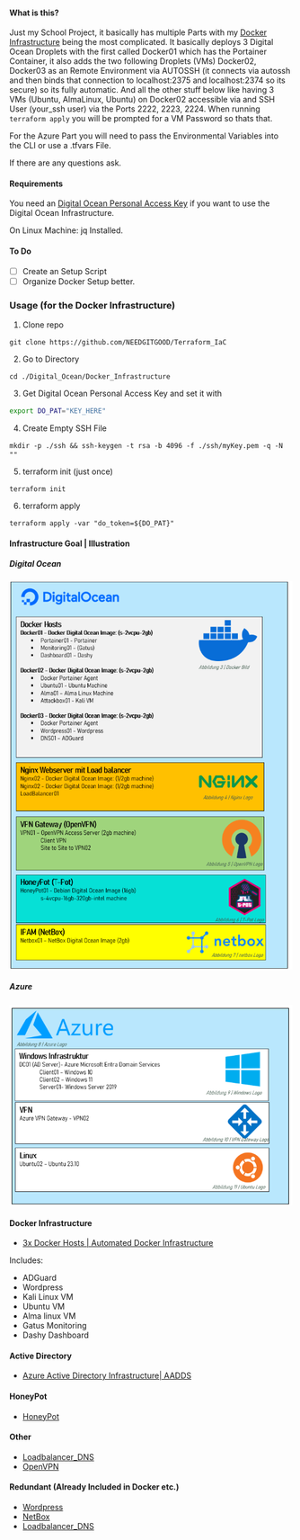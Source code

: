 #### What is this?

Just my School Project, it basically has multiple Parts with my [Docker Infrastructure](/Digital_Ocean/Docker_Infrastructure) being the most complicated. It basically deploys 3 Digital Ocean Droplets with the first called Docker01 which has the Portainer Container, it also adds the two following Droplets (VMs) Docker02, Docker03 as an Remote Environment via AUTOSSH (it connects via autossh and then binds that connection to localhost:2375 and localhost:2374 so its secure) so its fully automatic. And all the other stuff below like having 3 VMs (Ubuntu, AlmaLinux, Ubuntu) on Docker02 accessible via and SSH User (your_ssh user) via the Ports 2222, 2223, 2224. When running `terraform apply` you will be prompted for a VM Password so thats that. 

For the Azure Part you will need to pass the Environmental Variables into the CLI or use a .tfvars File.

If there are any questions ask.

#### Requirements

You need an [Digital Ocean Personal Access Key](https://cloud.digitalocean.com/account/api/tokens) if you want to use the Digital Ocean Infrastructure.

On Linux Machine: jq Installed.

#### To Do

- [ ] Create an Setup Script
- [ ] Organize Docker Setup better.

### Usage (for the Docker Infrastructure)

1. Clone repo

````
git clone https://github.com/NEEDGITGOOD/Terraform_IaC
````

2. Go to Directory

````
cd ./Digital_Ocean/Docker_Infrastructure
````

3. Get Digital Ocean Personal Access Key and set it with

````bash
export DO_PAT="KEY_HERE"
````

4. Create Empty SSH File

````
mkdir -p ./ssh && ssh-keygen -t rsa -b 4096 -f ./ssh/myKey.pem -q -N ""
````

5. terraform init (just once)

````
terraform init
````

6. terraform apply

````
terraform apply -var "do_token=${DO_PAT}"
````

#### Infrastructure Goal | Illustration

##### Digital Ocean
![Digital Ocean](https://raw.githubusercontent.com/NEEDGITGOOD/Terraform_IaC/main/Digital_Ocean.png)

##### Azure
![Azure](https://raw.githubusercontent.com/NEEDGITGOOD/Terraform_IaC/main/azure.png)


#### Docker Infrastructure
- [3x Docker Hosts | Automated Docker Infrastructure](/Digital_Ocean/Docker_Infrastructure)

Includes:
- ADGuard
- Wordpress
- Kali Linux VM
- Ubuntu VM
- Alma linux VM
- Gatus Monitoring
- Dashy Dashboard

#### Active Directory

- [Azure Active Directory Infrastructure| AADDS ](/Azure/active-directory-setup)

#### HoneyPot

- [HoneyPot](/Digital_Ocean/HoneyPot)

#### Other

- [Loadbalancer_DNS](/Digital_Ocean/Loadbalancer_DNS)
- [OpenVPN](/Digital_Ocean/OpenVPN)

#### Redundant (Already Included in Docker etc.)    
- [Wordpress](/Digital_Ocean/Wordpress)
- [NetBox](/Digital_Ocean/NetBox)
- [Loadbalancer_DNS](/Digital_Ocean/NetBox)

